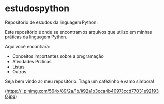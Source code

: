 # estudospython
Repositório de estudos da linguagem Python.

<p>Este repositório é onde se encontram os arquivos que utilizo em minhas práticas da linguagem Python.</p>

<p>Aqui você encontrará:</p>

<ul>
<li>Conceitos importantes sobre a programação</li>
<li>Atividades Práticas</li>
<li>Listas</li>
<li>Outros</li>
</ul>

<p>Seja bem vindo ao meu repositório. Traga um cafézinho e vamo simbora!</p>

(https://i.pinimg.com/564x/89/2a/1b/892a1b3cca4b40978ccd77031e921930.jpg)

